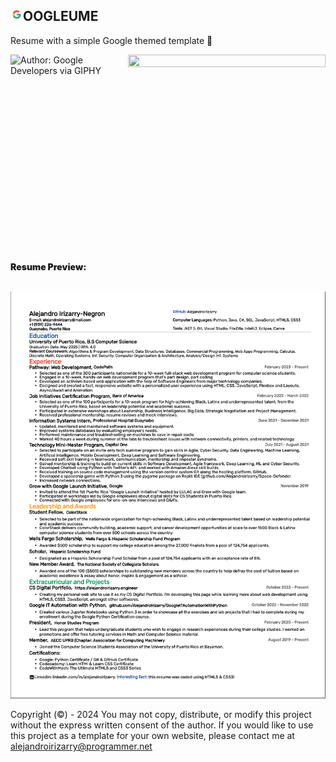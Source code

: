 ## <img src="images/google.svg" style="height: 20px; width: 20px;"/>OOGLEUME

Resume with a simple Google themed template 🚀
<div style="display: flex; flex-direction:row;">
<img style="height: 300px;width: 300px;" src="https://media.giphy.com/media/Q7SKqn3G97xpmfSOvG/giphy.gif" alt="Author: Google Developers via GIPHY" />
<img style="height: 100%;width: 100%;" src="https://media.giphy.com/media/yN4A8EMHt4lmkC6kwq/giphy.gif" />
</div>
<br>
<div>
<p style="font-weight: 900;">Resume Preview:</p>
<br>
<img src="images/resume.png"/>
</div>

Copyright (©) - 2024 You may not copy, distribute, or modify this project without the express written consent of the author. If you would like to use this project as a template for your own website, please contact me at alejandroirizarry@programmer.net
